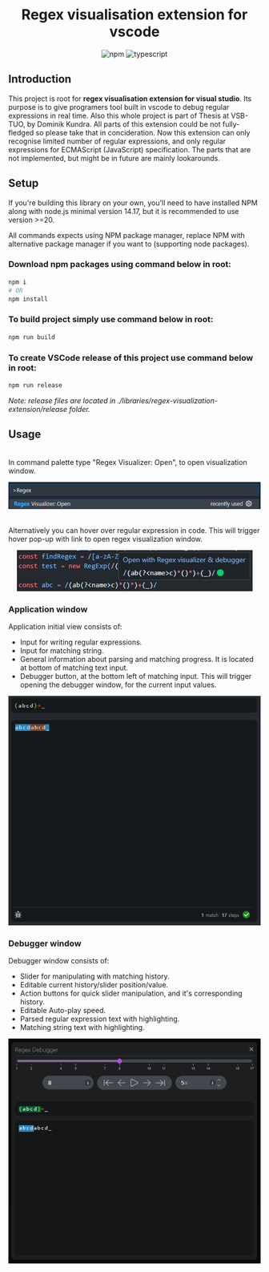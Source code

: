 <div align="center">
    <h1>Regex visualisation extension for vscode</h1>
    <div align="center">
        <img src="https://img.shields.io/badge/npm-v0.0.1-0172b3.svg" alt="npm">
        <img src="https://img.shields.io/badge/typescript-v5.2.2-3178c6.svg" alt="typescript">
    </div>
</div>

## Introduction

This project is root for **regex visualisation extension for visual studio**. Its purpose is to give programers tool built in vscode to debug regular expressions in real time. Also this whole project is part of Thesis at VSB-TUO, by Dominik Kundra. All parts of this extension could be not fully-fledged so please take that in concideration. Now this extension can only recognise limited number of regular expressions, and only regular expressions for ECMAScript (JavaScript) specification. The parts that are not implemented, but might be in future are mainly lookarounds.

## Setup

If you're building this library on your own, you'll need to have installed NPM along with node.js minimal version 14.17, but it is recommended to use version >=20.

All commands expects using NPM package manager, replace NPM with alternative package manager if you want to (supporting node packages).

### Download npm packages using command below in root:
```bash
npm i
# OR
npm install
```

### To build project simply use command below in root:
```bash
npm run build
```

### To create VSCode release of this project use command below in root:
```bash
npm run release
```
*Note: release files are located in ./libraries/regex-visualization-extension/release folder.*

## Usage

\
In command palette type "Regex Visualizer: Open", to open visualization window.

<p align="center">
    <img src="./images/usage0.png" alt="open command">
</p>

\
Alternatively you can hover over regular expression in code. 
This will trigger hover pop-up with link to open regex visualization window.

<p align="center">
    <img src="./images/usage0-1.png" alt="hover command">
</p>

### Application window

Application initial view consists of:
* Input for writing regular expressions. 
* Input for matching string.
* General information about parsing and matching progress. It is located at bottom of matching text input. 
* Debugger button, at the bottom left of matching input. This will trigger opening the debugger window, for the current input values. 

<p align="center">
    <img src="./images/usage1.png" alt="app window">
</p>

### Debugger window

Debugger window consists of:
* Slider for manipulating with matching history.
* Editable current history/slider position/value.
* Action buttons for quick slider manipulation, and it's corresponding history.
* Editable Auto-play speed. 
* Parsed regular expression text with highlighting.
* Matching string text with highlighting. 

<p align="center">
    <img src="./images/usage2.png" alt="app window">
</p>